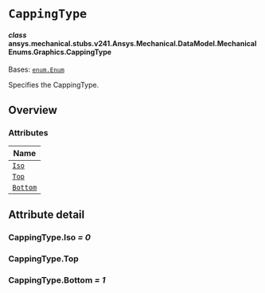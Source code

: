 # `CappingType`



#### *class* ansys.mechanical.stubs.v241.Ansys.Mechanical.DataModel.MechanicalEnums.Graphics.CappingType

Bases: [`enum.Enum`](https://docs.python.org/3/library/enum.html#enum.Enum)

Specifies the CappingType.

<!-- !! processed by numpydoc !! -->

<a id="overview"></a>

## Overview

### Attributes

| Name |
| -------------------------------------------------------------------------------------------------------------------------- |
| [`Iso`](../../../../../../v242/Ansys/Mechanical/DataModel/MechanicalEnums/Graphics/CappingType.md#CappingType.Iso) |
| [`Top`](../../../../../../v242/Ansys/Mechanical/DataModel/MechanicalEnums/Graphics/CappingType.md#CappingType.Top) |
| [`Bottom`](../../../../../../v242/Ansys/Mechanical/DataModel/MechanicalEnums/Graphics/CappingType.md#CappingType.Bottom) |

<a id="attribute-detail"></a>

## Attribute detail

<a id="CappingType.Iso"></a>

### CappingType.Iso *= 0*

<a id="CappingType.Top"></a>

### CappingType.Top

<a id="CappingType.Bottom"></a>

### CappingType.Bottom *= 1*


